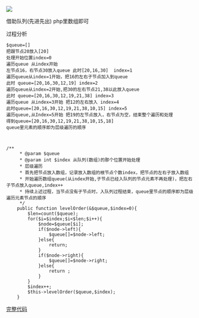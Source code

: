 ![](https://note.youdao.com/yws/api/personal/file/D4402038ED8A4F9684B3663D7D590D6F?method=download&shareKey=05a7c114454ddefa0d824f750cf6987b)

借助队列(先进先出) php里数组即可

过程分析
```
$queue=[]
把跟节点20放入[20] 
处理开始位置index=0
遍历queue 从index开始
左节点16，右节点30放入queue 此时[20,16,30]  index=1
遍历queue从index=1开始，把16的左右子节点加入到queue
此时 queue=[20,16,30,12,19] index=2
遍历queue从index=2开始,把30的左右节点21,38以此放入queue
此时 queue=[20,16,30,12,19,21,38] index=3
遍历queue 从index=3开始 把12的左右放入 index=4
此时queue=[20,16,30,12,19,21,38,10,15] index=5
遍历queue,从Index=5开始 把19的左节点放入，右节点为空，结束整个遍历和处理
得到queue=[20,16,30,12,19,21,38,10,15,18]
queue里元素的顺序即为层级遍历的顺序



```
```
/**
     * @param $queue
     * @param int $index 从队列(数组)的那个位置开始处理
     * 层级遍历
     * 首先把节点放入数组，记录放入数组的根节点个数index，把节点的左右子放入数组
     * 开始遍历数组queue(从index开始,子节点已经入队列的节点元素不再处理)，把左右子节点放入queue,index++
     * 持续上述过程，当节点没有子节点时，入队列过程结束，queue里节点的顺序即为层级遍历元素节点的顺序
     */
    public function levelOrder(&$queue,$index=0){
        $len=count($queue);
        for($i=$index;$i<$len;$i++){
            $node=$queue[$i];
            if($node->left){
                $queue[]=$node->left;
            }else{
                return;
            }
            if($node->right){
                $queue[]=$node->right;
            }else{
                return ;
            }
        }
        $index++;
        $this->levelOrder($queue,$index);
    }
```
[完整代码](https://github.com/hkui/algo_practice/blob/master/php/09_tree/levelOrder.php)
